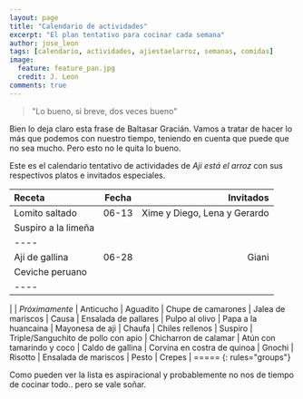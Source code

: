 ```yaml
---
layout: page
title: "Calendario de actividades"
excerpt: "El plan tentativo para cocinar cada semana"
author: jose_leon
tags: [calendario, actividades, ajiestaelarroz, semanas, comidas]
image:
  feature: feature_pan.jpg
  credit: J. Leon
comments: true
---
```

> "Lo bueno, si breve, dos veces bueno"

Bien lo deja claro esta frase de Baltasar Gracián. Vamos a tratar de hacer lo más que podemos con nuestro tiempo, teniendo en cuenta que puede que no sea mucho. Pero esto no le quita lo bueno. 

Este es el calendario tentativo de actividades de _Aji está el arroz_ con sus respectivos platos e invitados especiales. 


| Receta | Fecha | Invitados |
|:--------|:-------:|--------:|
| Lomito saltado        | 06-13   | Xime y Diego, Lena y Gerardo   |
| Suspiro a la limeña   |    |    |
|----
| Ají de gallina        | 06-28   | Giani   |
| Ceviche peruano       |    |    |
|----
| 
| _Próximamente_
| Anticucho
| Aguadito
| Chupe de camarones
| Jalea de mariscos
| Causa
| Ensalada de pallares
| Pulpo al olivo
| Papa a la huancaina
| Mayonesa de aji
| Chaufa
| Chiles rellenos
| Suspiro
| Triple/Sanguchito de pollo con apio
| Chicharron de calamar
| Atún con tamarindo y coco
| Caldo de gallina
| Corvina en costra de quinoa
| Gnochi
| Risotto
| Ensalada de mariscos
| Pesto
| Crepes
| =====
{: rules="groups"}

Como pueden ver la lista es aspiracional y probablemente no nos de tiempo de cocinar todo.. pero se vale soñar.